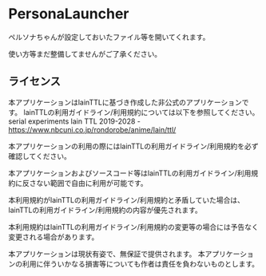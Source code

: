 # PersonaLauncher
ペルソナちゃんが設定しておいたファイル等を開いてくれます。

使い方等まだ整備してませんがご了承ください。


## ライセンス
本アプリケーションはlainTTLに基づき作成した非公式のアプリケーションです。
lainTTLの利用ガイドライン/利用規約については以下を参照してください。
serial experiments lain TTL 2019-2028 - https://www.nbcuni.co.jp/rondorobe/anime/lain/ttl/

本アプリケーションの利用の際にはlainTTLの利用ガイドライン/利用規約を必ず確認してください。

本アプリケーションおよびソースコード等はlainTTLの利用ガイドライン/利用規約に反さない範囲で自由に利用が可能です。


本利用規約がlainTTLの利用ガイドライン/利用規約と矛盾していた場合は、lainTTLの利用ガイドライン/利用規約の内容が優先されます。

本利用規約はlainTTLの利用ガイドライン/利用規約の変更等の場合には予告なく変更される場合があります。

本アプリケーションは現状有姿で、無保証で提供されます。
本アプリケーションの利用に伴ういかなる損害等についても作者は責任を負わないものとします。
